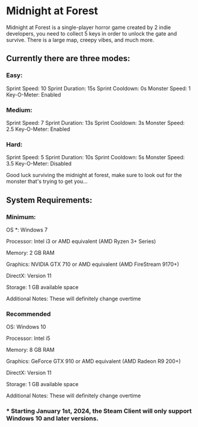 # Midnight at Forest

Midnight at Forest is a single-player horror game created by 2 indie developers, you need to collect 5 keys in order to unlock the gate and survive. There is a large map, creepy vibes, and much more.

## Currently there are three modes:

### Easy:
Sprint Speed: 10
Sprint Duration: 15s
Sprint Cooldown: 0s
Monster Speed: 1
Key-O-Meter: Enabled
### Medium:
Sprint Speed: 7
Sprint Duration: 13s
Sprint Cooldown: 3s
Monster Speed: 2.5
Key-O-Meter: Enabled
### Hard:
Sprint Speed: 5
Sprint Duration: 10s
Sprint Cooldown: 5s
Monster Speed: 3.5
Key-O-Meter: Disabled

Good luck surviving the midnight at forest, make sure to look out for the monster that's trying to get you...

## System Requirements:

### Minimum:
OS *: Windows 7

Processor: Intel i3 or AMD equivalent (AMD Ryzen 3+ Series)

Memory: 2 GB RAM

Graphics: NVIDIA GTX 710 or AMD equivalent (AMD FireStream 9170+)

DirectX: Version 11

Storage: 1 GB available space

Additional Notes: These will definitely change overtime

### Recommended
OS: Windows 10

Processor: Intel i5

Memory: 8 GB RAM

Graphics: GeForce GTX 910 or AMD equivalent (AMD Radeon R9 200+)

DirectX: Version 11

Storage: 1 GB available space

Additional Notes: These will definitely change overtime

### * Starting January 1st, 2024, the Steam Client will only support Windows 10 and later versions.
